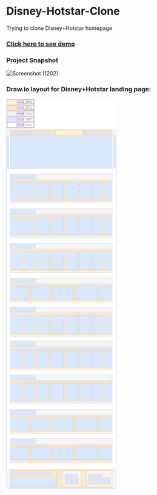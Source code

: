 # Disney-Hotstar-Clone
Trying to clone Disney+Hotstar homepage

### [Click here to see demo](https://ashwary-jharbade.github.io/Disney-Hotstar-Clone/)

### Project Snapshot
![Screenshot (1202)](https://user-images.githubusercontent.com/55127977/131144104-e3eb52e9-4da3-4cb7-893d-424ca0357a77.png)

### Draw.io layout for Disney+Hotstar landing page:

![Draw.io layout of Disney+Hotstar home page](https://github.com/Ashwary-Jharbade/Disney-Hotstar-Clone/blob/main/assets/draw.io/hotstar-home-layout.png)

